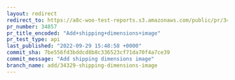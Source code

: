 ```yaml
---
layout: redirect
redirect_to: https://a8c-woo-test-reports.s3.amazonaws.com/public/pr/34857/api/index.html
pr_number: 34857
pr_title_encoded: "Add+shipping+dimensions+image"
pr_test_type: api
last_published: "2022-09-29 15:48:58 +0000"
commit_sha: 7be556fd3bddcd8b8c336523cf71da70f4a7ce39
commit_message: "Add shipping dimensions image"
branch_name: add/34329-shipping-dimensions-image
---
```

